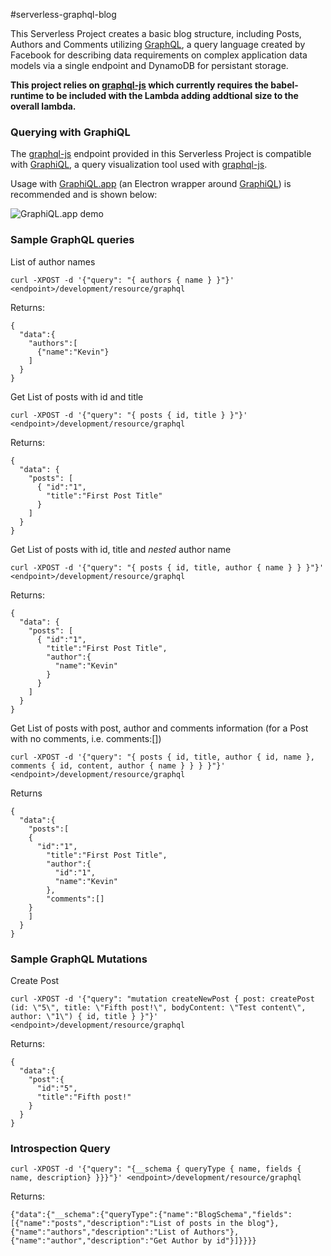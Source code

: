 #serverless-graphql-blog

This Serverless Project creates a basic blog structure, including Posts, Authors and Comments utilizing [GraphQL][1], a query language created by Facebook for describing data requirements on complex application data models via a single endpoint and DynamoDB for persistant storage.

**This project relies on [graphql-js][1] which currently requires the babel-runtime to be included with the Lambda adding addtional size to the overall lambda.**

### Querying with GraphiQL

The [graphql-js][1] endpoint provided in this Serverless Project is compatible with [GraphiQL][2], a query visualization tool used with [graphql-js][1].

Usage with [GraphiQL.app][3] (an Electron wrapper around [GraphiQL][2]) is recommended and is shown below:

![GraphiQL.app demo](https://s3.amazonaws.com/various-image-files/graphiql-serverless-graphql-blog-screenshot.png)

### Sample GraphQL queries

List of author names
```
curl -XPOST -d '{"query": "{ authors { name } }"}' <endpoint>/development/resource/graphql
```

Returns:
```
{
  "data":{
    "authors":[
      {"name":"Kevin"}
    ]
  }
}
```

Get List of posts with id and title
```
curl -XPOST -d '{"query": "{ posts { id, title } }"}' <endpoint>/development/resource/graphql
```

Returns:
```
{
  "data": {
    "posts": [
      { "id":"1",
        "title":"First Post Title"
      }
    ]
  }
}
```

Get List of posts with id, title and *nested* author name
```
curl -XPOST -d '{"query": "{ posts { id, title, author { name } } }"}' <endpoint>/development/resource/graphql
```

Returns:
```
{
  "data": {
    "posts": [
      { "id":"1",
        "title":"First Post Title",
        "author":{
          "name":"Kevin"
        }
      }
    ]
  }
}
```

Get List of posts with post, author and comments information (for a Post with no comments, i.e. comments:[])
```
curl -XPOST -d '{"query": "{ posts { id, title, author { id, name }, comments { id, content, author { name } } } }"}' <endpoint>/development/resource/graphql
```

Returns
```
{
  "data":{
    "posts":[
    {
      "id":"1",
        "title":"First Post Title",
        "author":{
          "id":"1",
          "name":"Kevin"
        },
        "comments":[]
    }
    ]
  }
}
```


### Sample GraphQL Mutations
Create Post
```
curl -XPOST -d '{"query": "mutation createNewPost { post: createPost (id: \"5\", title: \"Fifth post!\", bodyContent: \"Test content\", author: \"1\") { id, title } }"}' <endpoint>/development/resource/graphql
```

Returns:
```
{
  "data":{
    "post":{
      "id":"5",
      "title":"Fifth post!"
    }
  }
}
```

### Introspection Query
```
curl -XPOST -d '{"query": "{__schema { queryType { name, fields { name, description} }}}"}' <endpoint>/development/resource/graphql
```

Returns:
```
{"data":{"__schema":{"queryType":{"name":"BlogSchema","fields":[{"name":"posts","description":"List of posts in the blog"},{"name":"authors","description":"List of Authors"},{"name":"author","description":"Get Author by id"}]}}}}
```

[1]: https://github.com/graphql/graphql-js
[2]: https://github.com/graphql/graphiql
[3]: https://github.com/skevy/graphiql-app
